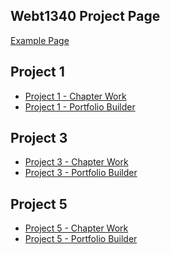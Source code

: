 ## Webt1340 Project Page

<a href="example/index.html">Example Page</a>
<h2>Project 1</h2>
<ul>
<li><a href="project1/project 1 campground icons.ai">Project 1 - Chapter Work </a></li>
<li><a href="project1/project 1 portfolio builder.ai">Project 1 - Portfolio Builder </a></li>
</ul>
<h2>Project 3</h2>
<ul>
<li><a href="project3/Project 3 Identity Packages Gabrielle Darnell.ai">Project 3 - Chapter Work </a></li>
<li><a href="project3/Portfolio Builder 3 Gabrielle Darnell.ai">Project 3 - Portfolio Builder </a></li>
</ul>
<h2>Project 5</h2>
<ul>
<li><a href="project5/Project 5 Chapter Work Gabrielle Darnell.ai">Project 5 - Chapter Work </a></li>
<li><a href="project5/Project 5 Portfolio Builder Gabrielle Darnell.ai">Project 5 - Portfolio Builder </a></li>
</ul>
